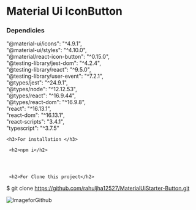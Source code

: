 <h1>Material Ui IconButton </h1>


<h3>Dependicies</h3>
   
   
   "@material-ui/icons": "^4.9.1",<br>
    "@material-ui/styles": "^4.10.0",<br>
    "@material/react-icon-button": "^0.15.0",<br>
    "@testing-library/jest-dom": "^4.2.4",<br>
    "@testing-library/react": "^9.5.0",<br>
    "@testing-library/user-event": "^7.2.1",<br>
    "@types/jest": "^24.9.1",<br>
    "@types/node": "^12.12.53",<br>
    "@types/react": "^16.9.44",<br>
    "@types/react-dom": "^16.9.8",<br>
    "react": "^16.13.1",<br>
    "react-dom": "^16.13.1",<br>
    "react-scripts": "3.4.1",<br>
    "typescript": "^3.7.5"<br>
    
    
    <h3>For installation </h3>
    
     <h2>npm i</h2>
     
     
     
     
     <h2>For Clone this project</h2>
     
  $ git clone  https://github.com/rahuljha12527/MaterialUiStarter-Button.git
  
  
  ![ImageforGithub](https://user-images.githubusercontent.com/45179877/89106278-45149f00-d446-11ea-9b8f-772263bbda72.PNG)

